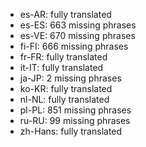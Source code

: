 - es-AR: fully translated
- es-ES: 663 missing phrases
- es-VE: 670 missing phrases
- fi-FI: 666 missing phrases
- fr-FR: fully translated
- it-IT: fully translated
- ja-JP: 2 missing phrases
- ko-KR: fully translated
- nl-NL: fully translated
- pl-PL: 851 missing phrases
- ru-RU: 99 missing phrases
- zh-Hans: fully translated

